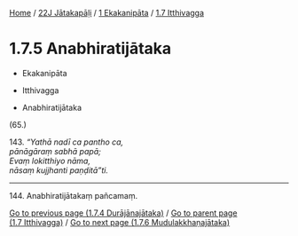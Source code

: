 
[Home](/) / [22J Jātakapāḷi](../...md) / [1 Ekakanipāta](...md) / [1.7 Itthivagga](../22J/1/1.7.md)

# 1.7.5 Anabhiratijātaka

* Ekakanipāta

* Itthivagga

* Anabhiratijātaka

(65.)

143\. _“Yathā nadī ca pantho ca,_  
_pānāgāraṃ sabhā papā;_  
_Evaṃ lokitthiyo nāma,_  
_nāsaṃ kujjhanti paṇḍitā”ti._  


---

144\. Anabhiratijātakaṃ pañcamaṃ.



[Go to previous page (1.7.4 Durājānajātaka)](1.7.4.md) / [Go to parent page (1.7 Itthivagga)](../22J/1/1.7.md) / [Go to next page (1.7.6 Mudulakkhaṇajātaka)](1.7.6.md)


